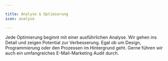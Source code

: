 ```yaml
---

title: Analyse & Optimierung
icon: analyse

---
```


Jede Optimierung beginnt mit einer ausführlichen Analyse. Wir gehen ins Detail und zeigen Potential zur Verbesserung. Egal ob um Design, Programmierung oder den Prozessen im Hintergrund geht. Gerne führen wir auch ein umfangreiches E-Mail-Marketing Audit durch.